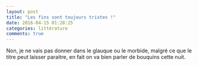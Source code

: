 ```yaml
---
layout: post
title: "Les fins sont toujours tristes !"
date: 2016-04-15 01:28:25
categories: littérature
comments: true
---
```

Non, je ne vais pas donner dans le glauque ou le morbide, malgré ce que le titre peut laisser paraitre, en fait on va bien parler de bouquins cette nuit.

